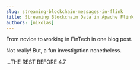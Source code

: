 ```yaml
---
slug: streaming-blockchain-messages-in-flink
title: Streaming Blockchain Data in Apache Flink
authors: [nikolas]
---
```


From novice to working in FinTech in one blog post.

<!-- truncate -->

Not really! But, a fun investigation nonetheless.

...THE REST BEFORE 4.7
